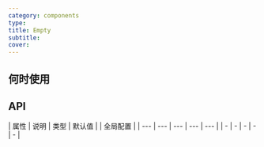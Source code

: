```yaml
---
category: components
type:
title: Empty
subtitle:
cover:
---
```




## 何时使用



## API

| 属性 | 说明 | 类型 | 默认值 |  | 全局配置 |
| --- | --- | --- | --- | --- |
| - | - | - | - | - |


